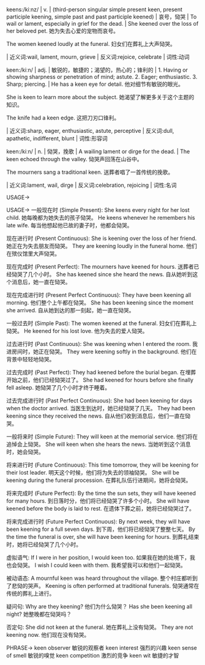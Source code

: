 keens:/kiːnz/ | v. | (third-person singular simple present keen, present participle keening, simple past and past participle keened) | 哀号，恸哭 | To wail or lament, especially in grief for the dead. |  She keened over the loss of her beloved pet. 她为失去心爱的宠物而哀号。

The women keened loudly at the funeral.  妇女们在葬礼上大声恸哭。

| 近义词:wail, lament, mourn, grieve | 反义词:rejoice, celebrate | 词性:动词

keen:/kiːn/ | adj. | 敏锐的，敏捷的；渴望的，热心的；锋利的 | 1. Having or showing sharpness or penetration of mind; astute. 2. Eager; enthusiastic. 3. Sharp; piercing. | He has a keen eye for detail. 他对细节有敏锐的眼光。

She is keen to learn more about the subject. 她渴望了解更多关于这个主题的知识。

The knife had a keen edge. 这把刀刃口锋利。

| 近义词:sharp, eager, enthusiastic, astute, perceptive | 反义词:dull, apathetic, indifferent, blunt | 词性:形容词


keen:/kiːn/ | n. | 恸哭，挽歌 | A wailing lament or dirge for the dead. |  The keen echoed through the valley. 恸哭声回荡在山谷中。

The mourners sang a traditional keen.  送葬者唱了一首传统的挽歌。


| 近义词:lament, wail, dirge | 反义词:celebration, rejoicing | 词性:名词


USAGE->

USAGE->
一般现在时 (Simple Present):
She keens every night for her lost child. 她每晚都为她失去的孩子恸哭。
He keens whenever he remembers his late wife. 每当他想起他已故的妻子时，他都会恸哭。


现在进行时 (Present Continuous):
She is keening over the loss of her friend. 她正在为失去朋友而恸哭。
They are keening loudly in the funeral home. 他们在殡仪馆里大声恸哭。


现在完成时 (Present Perfect):
The mourners have keened for hours. 送葬者已经恸哭了几个小时。
She has keened since she heard the news. 自从她听到这个消息后，她一直在恸哭。


现在完成进行时 (Present Perfect Continuous):
They have been keening all morning. 他们整个上午都在恸哭。
She has been keening since the moment she arrived. 自从她到达的那一刻起，她一直在恸哭。



一般过去时 (Simple Past):
The women keened at the funeral. 妇女们在葬礼上恸哭。
He keened for his lost love. 他为失去的爱人恸哭。


过去进行时 (Past Continuous):
She was keening when I entered the room. 我进房间时，她正在恸哭。
They were keening softly in the background. 他们在背景中轻轻地恸哭。



过去完成时 (Past Perfect):
They had keened before the burial began. 在埋葬开始之前，他们已经恸哭过了。
She had keened for hours before she finally fell asleep. 她恸哭了几个小时才终于睡着。



过去完成进行时 (Past Perfect Continuous):
She had been keening for days when the doctor arrived. 当医生到达时，她已经恸哭了几天。
They had been keening since they received the news. 自从他们收到消息后，他们一直在恸哭。


一般将来时 (Simple Future):
They will keen at the memorial service. 他们将在追悼会上恸哭。
She will keen when she hears the news. 当她听到这个消息时，她会恸哭。


将来进行时 (Future Continuous):
This time tomorrow, they will be keening for their lost leader. 明天这个时候，他们将为失去的领袖恸哭。
She will be keening during the funeral procession.  在葬礼队伍行进期间，她将会恸哭。


将来完成时 (Future Perfect):
By the time the sun sets, they will have keened for many hours. 到日落时分，他们将已经恸哭了许多个小时。
She will have keened before the body is laid to rest. 在遗体下葬之前，她将已经恸哭过了。


将来完成进行时 (Future Perfect Continuous):
By next week, they will have been keening for a full seven days. 到下周，他们将已经恸哭了整整七天。
By the time the funeral is over, she will have been keening for hours. 到葬礼结束时，她将已经恸哭了几个小时。


虚拟语气:
If I were in her position, I would keen too. 如果我在她的处境下，我也会恸哭。
I wish I could keen with them. 我希望我可以和他们一起恸哭。


被动语态:
A mournful keen was heard throughout the village.  整个村庄都听到了悲恸的哭声。
Keening is often performed at traditional funerals.  恸哭通常在传统的葬礼上进行。


疑问句:
Why are they keening?  他们为什么恸哭？
Has she been keening all night? 她整晚都在恸哭吗？


否定句:
She did not keen at the funeral.  她在葬礼上没有恸哭。
They are not keening now.  他们现在没有恸哭。


PHRASE->
keen observer 敏锐的观察者
keen interest 强烈的兴趣
keen sense of smell 敏锐的嗅觉
keen competition 激烈的竞争
keen wit 敏捷的才智
